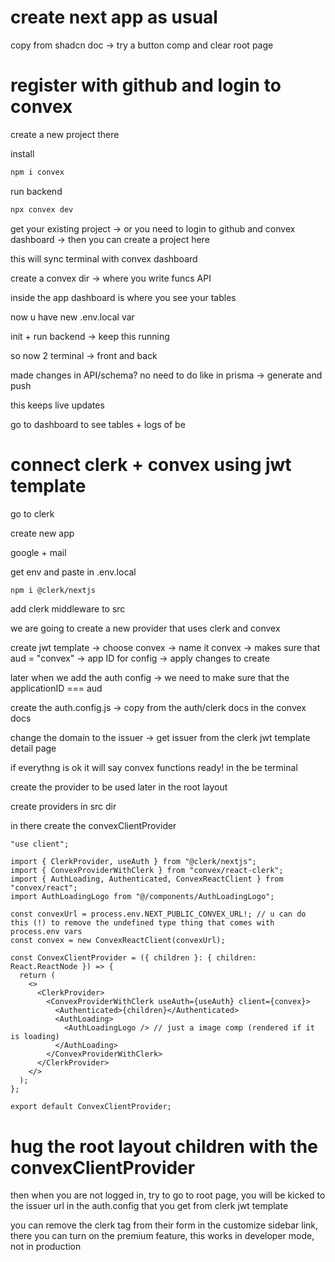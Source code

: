 # create next app as usual

copy from shadcn doc -> try a button comp and clear root page

# register with github and login to convex

create a new project there

install

```bash
npm i convex
```

run backend

```bash
npx convex dev
```

get your existing project -> or you need to login to github and convex dashboard -> then you can create a project here

this will sync terminal with convex dashboard

create a convex dir -> where you write funcs API

inside the app dashboard is where you see your tables

now u have new .env.local var

init + run backend -> keep this running

so now 2 terminal -> front and back

made changes in API/schema? no need to do like in prisma -> generate and push

this keeps live updates

go to dashboard to see tables + logs of be

# connect clerk + convex using jwt template

go to clerk

create new app

google + mail

get env and paste in .env.local

```bash
npm i @clerk/nextjs
```

add clerk middleware to src

we are going to create a new provider that uses clerk and convex

create jwt template -> choose convex -> name it convex -> makes sure that aud = "convex" -> app ID for config -> apply changes to create

later when we add the auth config -> we need to make sure that the applicationID === aud

create the auth.config.js -> copy from the auth/clerk docs in the convex docs

change the domain to the issuer -> get issuer from the clerk jwt template detail page

if everythng is ok it will say convex functions ready! in the be terminal

create the provider to be used later in the root layout

create providers in src dir

in there create the convexClientProvider

```tsx
"use client";

import { ClerkProvider, useAuth } from "@clerk/nextjs";
import { ConvexProviderWithClerk } from "convex/react-clerk";
import { AuthLoading, Authenticated, ConvexReactClient } from "convex/react";
import AuthLoadingLogo from "@/components/AuthLoadingLogo";

const convexUrl = process.env.NEXT_PUBLIC_CONVEX_URL!; // u can do this (!) to remove the undefined type thing that comes with process.env vars
const convex = new ConvexReactClient(convexUrl);

const ConvexClientProvider = ({ children }: { children: React.ReactNode }) => {
  return (
    <>
      <ClerkProvider>
        <ConvexProviderWithClerk useAuth={useAuth} client={convex}>
          <Authenticated>{children}</Authenticated>
          <AuthLoading>
            <AuthLoadingLogo /> // just a image comp (rendered if it is loading)
          </AuthLoading>
        </ConvexProviderWithClerk>
      </ClerkProvider>
    </>
  );
};

export default ConvexClientProvider;
```

# hug the root layout children with the convexClientProvider

then when you are not logged in, try to go to root page, you will be kicked to the issuer url in the auth.config that you get from clerk jwt template

you can remove the clerk tag from their form in the customize sidebar link, there you can turn on the premium feature, this works in developer mode, not in production
